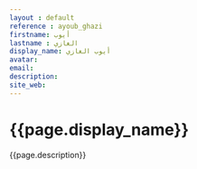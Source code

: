 ```yaml
---
layout : default
reference : ayoub_ghazi
firstname: أيوب
lastname : الغازي
display_name: أيوب الغازي
avatar:  
email: 
description: 
site_web: 
---
```


#  {{page.display_name}}
<div>
{{page.description}}
</div>
